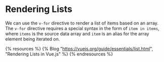 # Rendering Lists

We can use the `v-for` directive to render a list of items based on an array. The `v-for` directive requires a special syntax in the form of `item in items`, where `items` is the source data array and `item` is an alias for the array element being iterated on.

{% resources %}
  {% Blog "https://vuejs.org/guide/essentials/list.html", "Rendering Lists in Vue.js" %}
{% endresources %}

